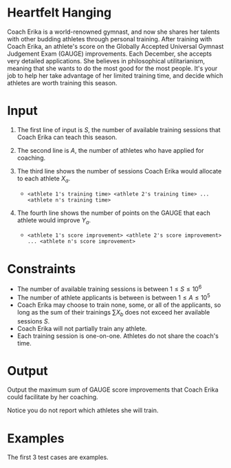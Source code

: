 # Heartfelt Hanging

Coach Erika is a world-renowned gymnast, and now she shares her talents with other budding athletes through personal training. After training with Coach Erika, an athlete's score on the Globally Accepted Universal Gymnast Judgement Exam (GAUGE) improvements. Each December, she accepts very detailed applications. She believes in philosophical utilitarianism, meaning that she wants to do the most good for the most people. It's your job to help her take advantage of her limited training time, and decide which athletes are worth training this season.

# Input

1. The first line of input is $S$, the number of available training sessions that Coach Erika can teach this season.
2. The second line is $A$, the number of athletes who have applied for coaching.
3. The third line shows the number of sessions Coach Erika would allocate to each athlete $X_a$.

   - `<athlete 1's training time> <athlete 2's training time> ... <athlete n's training time>`

4. The fourth line shows the number of points on the GAUGE that each athlete would improve $Y_a$.

   - `<athlete 1's score improvement> <athlete 2's score improvement> ... <athlete n's score improvement>`

# Constraints

- The number of available training sessions is between $1 \leq S \leq 10^6$
- The number of athlete applicants is between is between $1 \leq A \leq 10^5$
- Coach Erika may choose to train none, some, or all of the applicants, so long as the sum of their trainings $\sum X_b$ does not exceed her available sessions $S$.
- Coach Erika will not partially train any athlete.
- Each training session is one-on-one. Athletes do not share the coach's time.

# Output

Output the maximum sum of GAUGE score improvements that Coach Erika could facilitate by her coaching.

Notice you do not report which athletes she will train.

# Examples

The first 3 test cases are examples.
